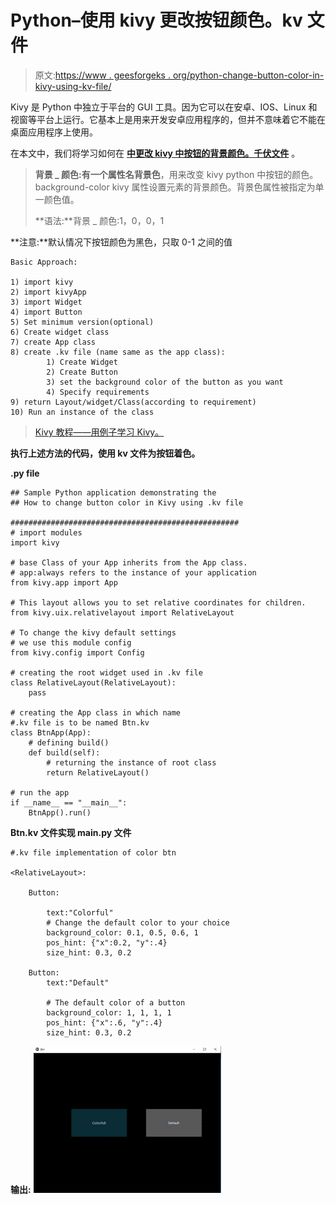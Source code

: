 # Python–使用 kivy 更改按钮颜色。kv 文件

> 原文:[https://www . geesforgeks . org/python-change-button-color-in-kivy-using-kv-file/](https://www.geeksforgeeks.org/python-change-button-color-in-kivy-using-kv-file/)

Kivy 是 Python 中独立于平台的 GUI 工具。因为它可以在安卓、IOS、Linux 和视窗等平台上运行。它基本上是用来开发安卓应用程序的，但并不意味着它不能在桌面应用程序上使用。

在本文中，我们将学习如何在 **[中更改 kivy 中按钮的背景颜色。千伏文件](https://www.geeksforgeeks.org/python-kivy-kv-file/)** 。

> **背景 _ 颜色:**有一个属性名**背景色**，用来改变 kivy python 中按钮的颜色。background-color kivy 属性设置元素的背景颜色。背景色属性被指定为单一颜色值。
> 
> **语法:**背景 _ 颜色:1，0，0，1

**注意:**默认情况下按钮颜色为黑色，只取 0-1 之间的值

```
Basic Approach:

1) import kivy
2) import kivyApp
3) import Widget
4) import Button
5) Set minimum version(optional)
6) Create widget class
7) create App class
8) create .kv file (name same as the app class):
        1) Create Widget
        2) Create Button
        3) set the background color of the button as you want   
        4) Specify requirements
9) return Layout/widget/Class(according to requirement)
10) Run an instance of the class
```

> [Kivy 教程——用例子学习 Kivy。](https://www.geeksforgeeks.org/kivy-tutorial/)

**执行上述方法的代码，使用 kv 文件为按钮着色。**

**.py file**

```
## Sample Python application demonstrating the 
## How to change button color in Kivy using .kv file 

###################################################
# import modules 
import kivy 

# base Class of your App inherits from the App class. 
# app:always refers to the instance of your application 
from kivy.app import App 

# This layout allows you to set relative coordinates for children. 
from kivy.uix.relativelayout import RelativeLayout 

# To change the kivy default settings 
# we use this module config 
from kivy.config import Config 

# creating the root widget used in .kv file 
class RelativeLayout(RelativeLayout): 
    pass

# creating the App class in which name 
#.kv file is to be named Btn.kv 
class BtnApp(App): 
    # defining build() 
    def build(self): 
        # returning the instance of root class 
        return RelativeLayout() 

# run the app 
if __name__ == "__main__": 
    BtnApp().run() 
```

**Btn.kv 文件实现 main.py 文件**

```
#.kv file implementation of color btn 

<RelativeLayout>: 

    Button: 

        text:"Colorful"
        # Change the default color to your choice
        background_color: 0.1, 0.5, 0.6, 1
        pos_hint: {"x":0.2, "y":.4}
        size_hint: 0.3, 0.2

    Button: 
        text:"Default"

        # The default color of a button
        background_color: 1, 1, 1, 1
        pos_hint: {"x":.6, "y":.4}
        size_hint: 0.3, 0.2

```

**输出:**
![](img/58f453502d5123855799699172c0776b.png)